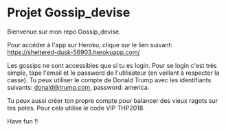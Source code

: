 # Projet Gossip_devise

Bienvenue sur mon repo Gossip_devise.

Pour accéder à l'app sur Heroku, clique sur le lien suivant: https://sheltered-dusk-56903.herokuapp.com/

Les gossips ne sont accessibles que si tu es login. Pour se login c'est très simple, tape l'email et le password de l'utilisateur (en veillant à respecter la casse). Tu peux utiliser le compte de Donald Trump avec les identifiants suivants: donald@trump.com, password: america.

Tu peux aussi créer ton propre compte pour balancer des vieux ragots sur tes potes. Pour cela utilise le code VIP THP2018.

Have fun !!